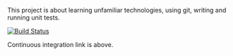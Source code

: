 This project is about learning unfamiliar technologies, using git, writing and running unit tests.

[![Build Status](https://travis-ci.com/efeka/git_481odev1.svg?branch=main)](https://travis-ci.com/efeka/git_481odev1)

Continuous integration link is above.